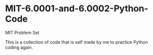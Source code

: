 # MIT-6.0001-and-6.0002-Python-Code
MIT Problem Set

This is a collection of code that is self made by me to practice Python coding again.
